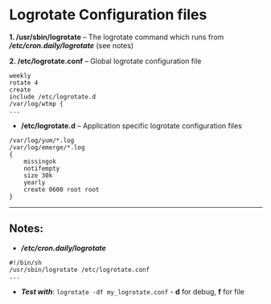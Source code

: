 Logrotate Configuration files
=============================

**1. /usr/sbin/logrotate** – The logrotate command which runs from _**/etc/cron.daily/logrotate**_ (see notes)

**2. /etc/logrotate.conf** – Global logrotate configuration file

```
weekly
rotate 4
create
include /etc/logrotate.d
/var/log/wtmp {
...
```
- **/etc/logrotate.d** – Application specific logrotate configuration files

```
/var/log/yum/*.log
/var/log/emerge/*.log
{
    missingok
    notifempty
    size 30k
    yearly
    create 0600 root root
}
```


---

Notes:
------

- _**/etc/cron.daily/logrotate**_

```
#!/bin/sh
/usr/sbin/logrotate /etc/logrotate.conf
...
```
- _**Test with**_: `logrotate -df my_logrotate.conf` - **d** for debug, **f** for file
